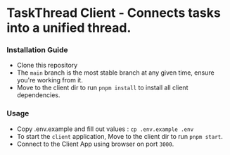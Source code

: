 # TaskThread Client - Connects tasks into a unified thread.

### Installation Guide

- Clone this repository
- The `main` branch is the most stable branch at any given time, ensure you're working from it.
- Move to the client dir to run `pnpm install` to install all client dependencies.

### Usage

- Copy .env.example and fill out values : `cp .env.example .env`
- To start the `client` application, Move to the client dir to run `pnpm start`.
- Connect to the Client App using browser on port `3000`.
